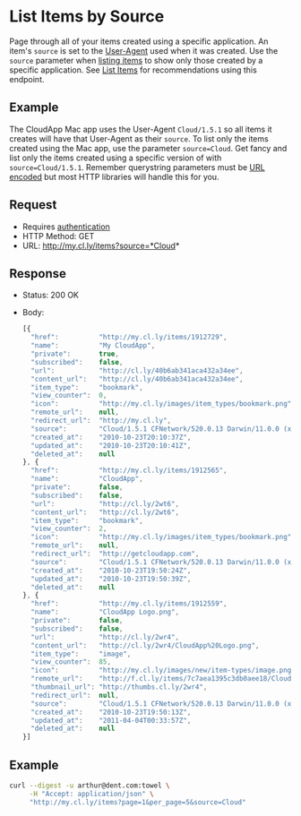 # List Items by Source

Page through all of your items created using a specific application. An item's
`source` is set to the [User-Agent][] used when it was created. Use the `source`
parameter when [listing items](https://github.com/cloudapp/api/blob/master/list-items.md)
to show only those created by a specific application. See
[List Items](https://github.com/cloudapp/api/blob/master/list-items.md)
for recommendations using this endpoint.

[User-Agent]: http://en.wikipedia.org/wiki/User_agent

## Example

The CloudApp Mac app uses the User-Agent `Cloud/1.5.1` so all items it creates
will have that User-Agent as their `source`. To list only the items created
using the Mac app, use the parameter `source=Cloud`. Get fancy and list only the
items created using a specific version of with `source=Cloud/1.5.1`. Remember
querystring parameters must be [URL encoded][url-encoded] but most HTTP
libraries will handle this for you.

[url-encoded]: http://en.wikipedia.org/wiki/Percent-encoding

## Request

- Requires [authentication](https://github.com/cloudapp/api/blob/master/README.md#authentication)
- HTTP Method: GET
- URL: http://my.cl.ly/items?source=*Cloud*

## Response

- Status: 200 OK
- Body:

  ```js
  [{
    "href":          "http://my.cl.ly/items/1912729",
    "name":          "My CloudApp",
    "private":       true,
    "subscribed":    false,
    "url":           "http://cl.ly/40b6ab341aca432a34ee",
    "content_url":   "http://cl.ly/40b6ab341aca432a34ee",
    "item_type":     "bookmark",
    "view_counter":  0,
    "icon":          "http://my.cl.ly/images/item_types/bookmark.png",
    "remote_url":    null,
    "redirect_url":  "http://my.cl.ly",
    "source":        "Cloud/1.5.1 CFNetwork/520.0.13 Darwin/11.0.0 (x86_64) (MacBookPro5%2C5)",
    "created_at":    "2010-10-23T20:10:37Z",
    "updated_at":    "2010-10-23T20:10:41Z",
    "deleted_at":    null
  }, {
    "href":          "http://my.cl.ly/items/1912565",
    "name":          "CloudApp",
    "private":       false,
    "subscribed":    false,
    "url":           "http://cl.ly/2wt6",
    "content_url":   "http://cl.ly/2wt6",
    "item_type":     "bookmark",
    "view_counter":  2,
    "icon":          "http://my.cl.ly/images/item_types/bookmark.png",
    "remote_url":    null,
    "redirect_url":  "http://getcloudapp.com",
    "source":        "Cloud/1.5.1 CFNetwork/520.0.13 Darwin/11.0.0 (x86_64) (MacBookPro5%2C5)",
    "created_at":    "2010-10-23T19:50:24Z",
    "updated_at":    "2010-10-23T19:50:39Z",
    "deleted_at":    null
  }, {
    "href":          "http://my.cl.ly/items/1912559",
    "name":          "CloudApp Logo.png",
    "private":       false,
    "subscribed":    false,
    "url":           "http://cl.ly/2wr4",
    "content_url":   "http://cl.ly/2wr4/CloudApp%20Logo.png",
    "item_type":     "image",
    "view_counter":  85,
    "icon":          "http://my.cl.ly/images/new/item-types/image.png",
    "remote_url":    "http://f.cl.ly/items/7c7aea1395c3db0aee18/CloudApp%20Logo.png",
    "thumbnail_url": "http://thumbs.cl.ly/2wr4",
    "redirect_url":  null,
    "source":        "Cloud/1.5.1 CFNetwork/520.0.13 Darwin/11.0.0 (x86_64) (MacBookPro5%2C5)",
    "created_at":    "2010-10-23T19:50:13Z",
    "updated_at":    "2011-04-04T00:33:57Z",
    "deleted_at":    null
  }]
  ```

## Example

```bash
curl --digest -u arthur@dent.com:towel \
     -H "Accept: application/json" \
     "http://my.cl.ly/items?page=1&per_page=5&source=Cloud"
```